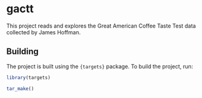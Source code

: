 
# gactt

<!-- badges: start -->
<!-- badges: end -->

This project reads and explores the Great American Coffee Taste Test data collected by James Hoffman.

## Building

The project is built using the `{targets}` package. To build the project, run:

```r
library(targets)

tar_make()
```
